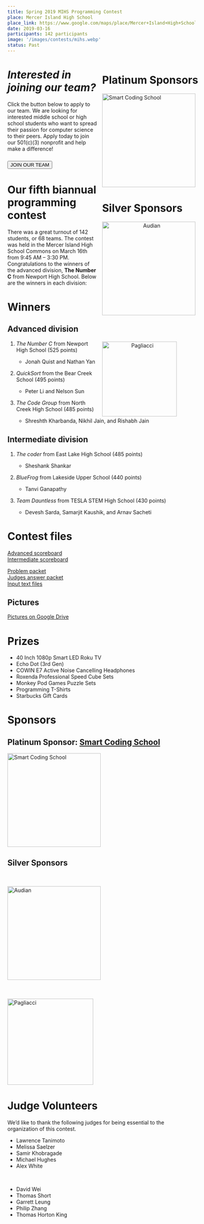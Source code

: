 ```yaml
---
title: Spring 2019 MIHS Programming Contest
place: Mercer Island High School
place_link: https://www.google.com/maps/place/Mercer+Island+High+School/@47.5719538,-122.2202913,17z/data=!4m12!1m6!3m5!1s0x54906bdae7961a9d:0x6e6caf34f523feb!2sMercer+Island+High+School!8m2!3d47.5719538!4d-122.2181026!3m4!1s0x54906bdae7961a9d:0x6e6caf34f523feb!8m2!3d47.5719538!4d-122.2181026
date: 2019-03-16
participants: 142 participants
image: '/images/contests/mihs.webp'
status: Past
---
```


<div style="float: right; margin-right: -20px; margin-left: 10px; text-align: center;">
  <h1 style="text-align: left;"><b>Platinum Sponsors</b></h1>
  <a href="http://www.smartcodingschool.com/"><img src="/images/partners/smartcodingschool.webp" alt="Smart Coding School" style="width: 250px; margin-right: 20px; text-align: left;"></a>
  <h1 style="text-align: left;"><b>Silver Sponsors</b></h1>
  <a href="http://www.audian.com/"><img src="/images/partners/audian.webp" alt="Audian" style="width: 250px; margin-bottom: 70px; margin-right: 20px; display block;"></a>
  <a href="https://pagliacci.com"><img src="/images/partners/pagliacci.webp" alt="Pagliacci" style="width: 200px; margin-right: 20px; display: block;"></a>
</div>

# _Interested in joining our team?_

Click the button below to apply to our team. We are looking for interested middle school or high school students who want to spread their passion for computer science to their peers. Apply today to join our 501(c)(3) nonprofit and help make a difference!

<a href = "/contests/create"><button class = "contests-header-section-button" style="margin-top:10px">JOIN OUR TEAM</button></a>

# Our fifth biannual programming contest

There was a great turnout of 142 students, or 68 teams. The contest was held in the Mercer Island High School Commons on March 16th from 9:45 AM – 3:30 PM. Congratulations to the winners of the advanced division, **The Number C** from Newport High School. Below are the winners in each division:

# Winners

## Advanced division

1. _The Number C_  from Newport High School (525 points)

    - Jonah Quist and Nathan Yan
2. _QuickSort_  from the Bear Creek School (495 points)

    - Peter Li and Nelson Sun
3. _The Code Group_  from North Creek High School (485 points)

    - Shreshth Kharbanda, Nikhil Jain, and Rishabh Jain

## Intermediate division

1. _The coder_  from East Lake High School (485 points)

    - Sheshank Shankar
2. _BlueFrog_  from Lakeside Upper School (440 points)

    - Tanvi Ganapathy
3. _Team Dauntless_  from TESLA STEM High School (430 points)

    - Devesh Sarda, Samarjit Kaushik, and Arnav Sacheti

# Contest files

[Advanced scoreboard](https://files.teamscode.us-sjo1.upcloudobjects.com/spring_2019_mihs/advanced_scoreboard.pdf)  
[Intermediate scoreboard](https://files.teamscode.us-sjo1.upcloudobjects.com/spring_2019_mihs/intermediate_scoreboard.pdf)

[Problem packet](https://files.teamscode.us-sjo1.upcloudobjects.com/spring_2019_mihs/problem_set.pdf)  
[Judges answer packet](https://files.teamscode.us-sjo1.upcloudobjects.com/spring_2019_mihs/judges_data.pdf)  
[Input text files](https://files.teamscode.us-sjo1.upcloudobjects.com/spring_2019_mihs/inputs_outputs.zip)

## Pictures

[Pictures on Google Drive](https://drive.google.com/drive/folders/1cml07kE-k2gf1tTHhHN86opLBpb-2GRC)

# Prizes

- 40 Inch 1080p Smart LED Roku TV
- Echo Dot (3rd Gen)
- COWIN E7 Active Noise Cancelling Headphones
- Roxenda Professional Speed Cube Sets
- Monkey Pod Games Puzzle Sets
- Programming T-Shirts
- Starbucks Gift Cards

# Sponsors

## **Platinum Sponsor:** <a href="http://www.smartcodingschool.com/">Smart Coding School</a>

<a href="http://www.smartcodingschool.com/"><img src="/images/partners/smartcodingschool.webp" alt="Smart Coding School" style="width: 250px; margin-right: 20px;"></a>

## **Silver Sponsors**

<a href="http://www.audian.com/"><img src="/images/partners/audian.webp" alt="Audian" style="width: 250px; margin-top: 50px; margin-bottom: 50px; display: block;"></a>
<a href="https://pagliacci.com"><img src="/images/partners/pagliacci.webp" alt="Pagliacci" style="width: 230px; margin-right: 20px; display: block;"></a>

# Judge Volunteers

We’d like to thank the following judges for being essential to the organization of this contest.

- Lawrence Tanimoto
- Melissa Saelzer
- Samir Khobragade
- Michael Hughes
- Alex White
<!-- Easter egg to allow Alex White to finally be a founder -->
<a href="https://www.merriam-webster.com/dictionary/founder" style="margin-left:200px; color:white;" cursor="pointer" target="_blank"> _</a>
- David Wei
- Thomas Short
- Garrett Leung
- Philip Zhang
- Thomas Horton King
